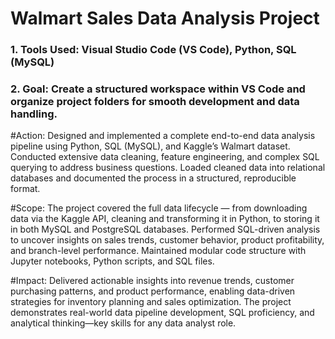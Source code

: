 # Walmart Sales Data Analysis Project
### 1. Tools Used: Visual Studio Code (VS Code), Python, SQL (MySQL)
### 2. Goal: Create a structured workspace within VS Code and organize project folders for smooth development and data handling.

#Action: Designed and implemented a complete end-to-end data analysis pipeline using Python, SQL (MySQL), and Kaggle’s Walmart dataset. Conducted extensive data cleaning, feature engineering, and complex SQL querying to address business questions. Loaded cleaned data into relational databases and documented the process in a structured, reproducible format.

#Scope: The project covered the full data lifecycle — from downloading data via the Kaggle API, cleaning and transforming it in Python, to storing it in both MySQL and PostgreSQL databases. Performed SQL-driven analysis to uncover insights on sales trends, customer behavior, product profitability, and branch-level performance. Maintained modular code structure with Jupyter notebooks, Python scripts, and SQL files.

#Impact: Delivered actionable insights into revenue trends, customer purchasing patterns, and product performance, enabling data-driven strategies for inventory planning and sales optimization. The project demonstrates real-world data pipeline development, SQL proficiency, and analytical thinking—key skills for any data analyst role.

